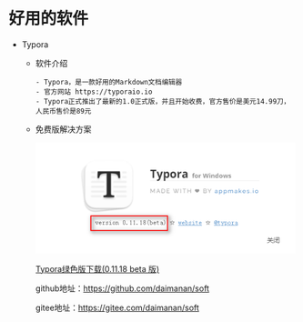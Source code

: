 # 好用的软件
- Typora

  - 软件介绍
     ```
    - Typora，是一款好用的Markdown文档编辑器
    - 官方网站 https://typoraio.io
    - Typora正式推出了最新的1.0正式版，并且开始收费，官方售价是美元14.99刀，人民币售价是89元
    ```
    
  - 免费版解决方案
    
    ![avatar](./README.assets/image-20220604230844140.png)
    
     [Typora绿色版下载(0.11.18 beta 版)](./README.assets/Typora.zip)
    
     github地址：https://github.com/daimanan/soft
    
     gitee地址：https://gitee.com/daimanan/soft

